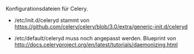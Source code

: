 Konfigurationsdateien für Celery.

- /etc/init.d/celeryd stammt von https://github.com/celery/celery/blob/3.0/extra/generic-init.d/celeryd

- /etc/default/celeryd muss noch angepasst werden. Blueprint von http://docs.celeryproject.org/en/latest/tutorials/daemonizing.html
